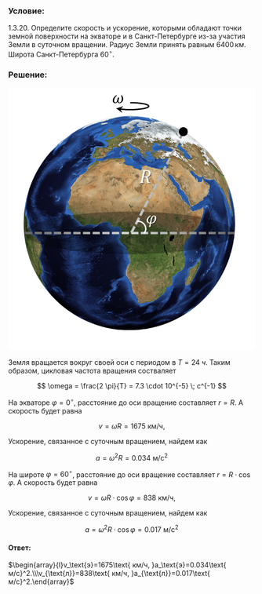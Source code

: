 ###  Условие:

$1.3.20$. Определите скорость и ускорение, которыми обладают точки земной поверхности на экваторе и в Санкт-Петербурге из-за участия Земли в суточном вращении. Радиус Земли принять равным $6400 \,км$. Широта Санкт-Петербурга $60^{\circ}.$

###  Решение:

![|746x792, 42%](../../img/1.3.20/drawing.png)

Земля вращается вокруг своей оси с периодом в $T = 24\;ч$. Таким образом, цикловая частота вращения состваляет

$$
\omega = \frac{2 \pi}{T} = 7.3 \cdot 10^{-5} \; c^{-1}
$$

На экваторе $\varphi = 0^{\circ}$, расстояние до оси вращение составляет $r =R$. А скорость будет равна

$$
v = \omega R=1675\text{ км/ч, }
$$

Ускорение, связанное с суточным вращением, найдем как

$$
a = \omega^2 R=0.034\text{ м/c}^2
$$

На широте $\varphi = 60^{\circ}$, расстояние до оси вращение составляет $r =R\cdot \cos\varphi$. А скорость будет равна

$$
v = \omega R\cdot \cos\varphi=838\text{ км/ч, }
$$

Ускорение, связанное с суточным вращением, найдем как

$$
a = \omega^2 R\cdot \cos\varphi=0.017\text{ м/c}^2
$$

####  Ответ:

$\begin{array}{l}v_\text{э}=1675\text{ км/ч, }a_\text{э}=0.034\text{ м/c}^2.\\\v_{\text{л}}=838\text{ км/ч, }a_{\text{л}}=0.017\text{ м/c}^2.\end{array}$
